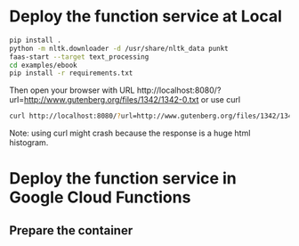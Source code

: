 # Deploy the function service at Local

```bash
pip install .
python -m nltk.downloader -d /usr/share/nltk_data punkt
faas-start --target text_processing
cd examples/ebook
pip install -r requirements.txt
```

Then open your browser with URL http://localhost:8080/?url=http://www.gutenberg.org/files/1342/1342-0.txt
or use curl 

```bash
curl http://localhost:8080/?url=http://www.gutenberg.org/files/1342/1342-0.txt
```

Note: using curl might crash because the response is a huge html histogram.

# Deploy the function service in Google Cloud Functions
## Prepare the container
